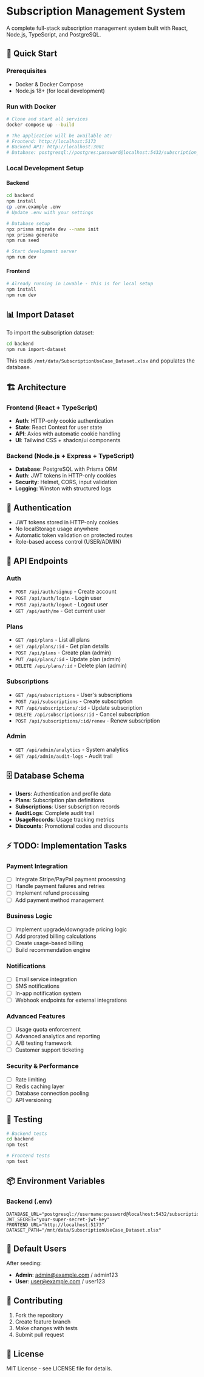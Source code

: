 # Subscription Management System

A complete full-stack subscription management system built with React, Node.js, TypeScript, and PostgreSQL.

## 🚀 Quick Start

### Prerequisites
- Docker & Docker Compose
- Node.js 18+ (for local development)

### Run with Docker
```bash
# Clone and start all services
docker compose up --build

# The application will be available at:
# Frontend: http://localhost:5173
# Backend API: http://localhost:3001
# Database: postgresql://postgres:password@localhost:5432/subscription_db
```

### Local Development Setup

#### Backend
```bash
cd backend
npm install
cp .env.example .env
# Update .env with your settings

# Database setup
npx prisma migrate dev --name init
npx prisma generate
npm run seed

# Start development server
npm run dev
```

#### Frontend
```bash
# Already running in Lovable - this is for local setup
npm install
npm run dev
```

## 📊 Import Dataset

To import the subscription dataset:

```bash
cd backend
npm run import-dataset
```

This reads `/mnt/data/SubscriptionUseCase_Dataset.xlsx` and populates the database.

## 🏗️ Architecture

### Frontend (React + TypeScript)
- **Auth**: HTTP-only cookie authentication
- **State**: React Context for user state
- **API**: Axios with automatic cookie handling
- **UI**: Tailwind CSS + shadcn/ui components

### Backend (Node.js + Express + TypeScript)
- **Database**: PostgreSQL with Prisma ORM
- **Auth**: JWT tokens in HTTP-only cookies
- **Security**: Helmet, CORS, input validation
- **Logging**: Winston with structured logs

## 🔐 Authentication

- JWT tokens stored in HTTP-only cookies
- No localStorage usage anywhere
- Automatic token validation on protected routes
- Role-based access control (USER/ADMIN)

## 📱 API Endpoints

### Auth
- `POST /api/auth/signup` - Create account
- `POST /api/auth/login` - Login user
- `POST /api/auth/logout` - Logout user
- `GET /api/auth/me` - Get current user

### Plans
- `GET /api/plans` - List all plans
- `GET /api/plans/:id` - Get plan details
- `POST /api/plans` - Create plan (admin)
- `PUT /api/plans/:id` - Update plan (admin)
- `DELETE /api/plans/:id` - Delete plan (admin)

### Subscriptions
- `GET /api/subscriptions` - User's subscriptions
- `POST /api/subscriptions` - Create subscription
- `PUT /api/subscriptions/:id` - Update subscription
- `DELETE /api/subscriptions/:id` - Cancel subscription
- `POST /api/subscriptions/:id/renew` - Renew subscription

### Admin
- `GET /api/admin/analytics` - System analytics
- `GET /api/admin/audit-logs` - Audit trail

## 🗄️ Database Schema

- **Users**: Authentication and profile data
- **Plans**: Subscription plan definitions
- **Subscriptions**: User subscription records
- **AuditLogs**: Complete audit trail
- **UsageRecords**: Usage tracking metrics
- **Discounts**: Promotional codes and discounts

## ⚡ TODO: Implementation Tasks

### Payment Integration
- [ ] Integrate Stripe/PayPal payment processing
- [ ] Handle payment failures and retries
- [ ] Implement refund processing
- [ ] Add payment method management

### Business Logic
- [ ] Implement upgrade/downgrade pricing logic
- [ ] Add prorated billing calculations
- [ ] Create usage-based billing
- [ ] Build recommendation engine

### Notifications
- [ ] Email service integration
- [ ] SMS notifications
- [ ] In-app notification system
- [ ] Webhook endpoints for external integrations

### Advanced Features
- [ ] Usage quota enforcement
- [ ] Advanced analytics and reporting
- [ ] A/B testing framework
- [ ] Customer support ticketing

### Security & Performance
- [ ] Rate limiting
- [ ] Redis caching layer
- [ ] Database connection pooling
- [ ] API versioning

## 🧪 Testing

```bash
# Backend tests
cd backend
npm test

# Frontend tests  
npm test
```

## 📦 Environment Variables

### Backend (.env)
```env
DATABASE_URL="postgresql://username:password@localhost:5432/subscription_db"
JWT_SECRET="your-super-secret-jwt-key"
FRONTEND_URL="http://localhost:5173"
DATASET_PATH="/mnt/data/SubscriptionUseCase_Dataset.xlsx"
```

## 👥 Default Users

After seeding:
- **Admin**: admin@example.com / admin123
- **User**: user@example.com / user123

## 🤝 Contributing

1. Fork the repository
2. Create feature branch
3. Make changes with tests
4. Submit pull request

## 📄 License

MIT License - see LICENSE file for details.